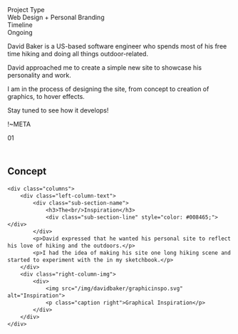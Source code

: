<!-- ---
layout: project
title: "David M.</br>Baker"
category: Web Design </br> (In Progress)
thumbnail: david_baker.svg
color: 008465
order: 2
hero: "/img/davidbaker/hero.png"

--- -->

<div class="project-metadata grid-x">
  <div class="metadata-object cell grid-x">
    <div class="metadata-title cell small-4">
      Project Type
    </div>
    <div class="metadata-value cell auto">
      Web Design + Personal Branding
    </div>
  </div>
  <div class="metadata-object cell grid-x">
    <div class="metadata-title cell small-4">
      Timeline
    </div>
    <div class="metadata-value cell auto">
      Ongoing
    </div>
  </div>
</div>

<div class="project-intro">
  <p>David Baker is a US-based software engineer who spends most of his free time hiking and doing all things outdoor-related.</p>
  <p>David approached me to create a simple new site to showcase his personality and work.</p>
  <p>I am in the process of designing the site, from concept to creation of graphics, to hover effects.</p>
  <p>Stay tuned to see how it develops!</p>
</div>

!~META

<div class="section">
    <div class="section-header">
        <span class="section-number">01</span>
        <div class="section-name">
              <h2><br/>Concept</h2>
            <div class="section-line" style="color: #008465; background: #008465;"></div>
        </div>
    </div>

    <div class="columns">
        <div class="left-column-text">
            <div class="sub-section-name">
                <h3>The<br/>Inspiration</h3>
                <div class="sub-section-line" style="color: #008465;"></div>
            </div>
            <p>David expressed that he wanted his personal site to reflect his love of hiking and the outdoors.</p>
            <p>I had the idea of making his site one long hiking scene and started to experiment with the in my sketchbook.</p>
        </div>
        <div class="right-column-img">
            <div>
                <img src="/img/davidbaker/graphicinspo.svg" alt="Inspiration">
                <p class="caption right">Graphical Inspiration</p>
            </div>
        </div>
    </div>
